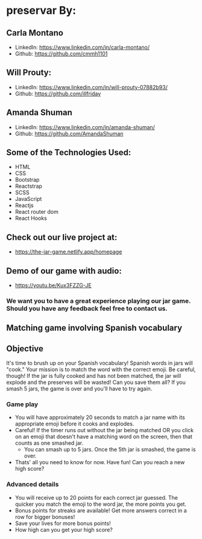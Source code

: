# preservar By:

## Carla Montano

- LinkedIn: https://www.linkedin.com/in/carla-montano/
- Github: https://github.com/cmmh1101

## Will Prouty:

- LinkedIn: https://www.linkedin.com/in/will-prouty-07882b93/
- Github: https://github.com/illfriday

## Amanda Shuman

- LinkedIn: https://www.linkedin.com/in/amanda-shuman/
- Github: https://github.com/AmandaShuman

## Some of the Technologies Used:

- HTML
- CSS
- Bootstrap
- Reactstrap
- SCSS
- JavaScript
- Reactjs
- React router dom
- React Hooks

## Check out our live project at:

- https://the-jar-game.netlify.app/homepage

## Demo of our game with audio:

 - https://youtu.be/Kux3FZZG-JE

### We want you to have a great experience playing our jar game. Should you have any feedback feel free to contact us.

## Matching game involving Spanish vocabulary

## Objective

It's time to brush up on your Spanish vocabulary! Spanish words in jars will "cook." Your mission is to match the word with the correct emoji. Be careful, though! If the jar is fully cooked and has not been matched, the jar will explode and the preserves will be wasted! Can you save them all? If you smash 5 jars, the game is over and you'll have to try again.

### Game play

- You will have approximately 20 seconds to match a jar name with its appropriate emoji before it cooks and explodes.
- Careful! If the timer runs out without the jar being matched OR you click on an emoji that doesn't have a matching word on the screen, then that counts as one smashed jar.
  - You can smash up to 5 jars. Once the 5th jar is smashed, the game is over.
- Thats' all you need to know for now. Have fun! Can you reach a new high score?

### Advanced details

- You will receive up to 20 points for each correct jar guessed. The quicker you match the emoji to the word jar, the more points you get.
- Bonus points for streaks are available! Get more answers correct in a row for bigger bonuses!
- Save your lives for more bonus points!
- How high can you get your high score?
